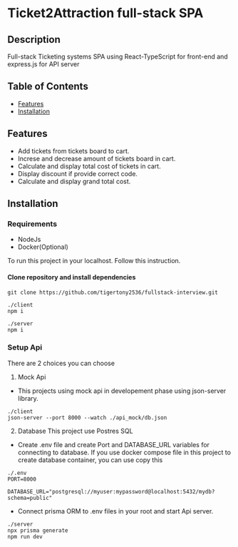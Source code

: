 # Ticket2Attraction full-stack SPA
    
## Description
    
Full-stack Ticketing systems SPA using React-TypeScript for front-end and express.js for API server
    
## Table of Contents 
    
- [Features](#Features)
- [Installation](#Installation)

    
## Features
- Add tickets from tickets board to cart.
- Increse and decrease amount of tickets board in cart.
- Calculate and display total cost of tickets in cart.
- Display discount if provide correct code.
- Calculate and display grand total cost.
    
## Installation
### Requirements
- NodeJs
- Docker(Optional)
    
To run this project in your localhost. Follow this instruction.
#### Clone repository and install dependencies

```
git clone https://github.com/tigertony2536/fullstack-interview.git
    
./client
npm i
    
./server
npm i
```
    
### Setup Api
There are 2 choices you can choose
    
1. Mock Api
- This projects using mock api in developement phase using json-server library. 
```
./client
json-server --port 8000 --watch ./api_mock/db.json
```
2. Database
This project use Postres SQL
- Create .env file and create Port and DATABASE_URL variables for connecting to database. If you use docker compose file in this project to create database container, you can use copy this
```
./.env
PORT=8000

DATABASE_URL="postgresql://myuser:mypassword@localhost:5432/mydb?schema=public"
```
- Connect prisma ORM to .env files in your root and start Api server.
```
./server
npx prisma generate
npm run dev
```

